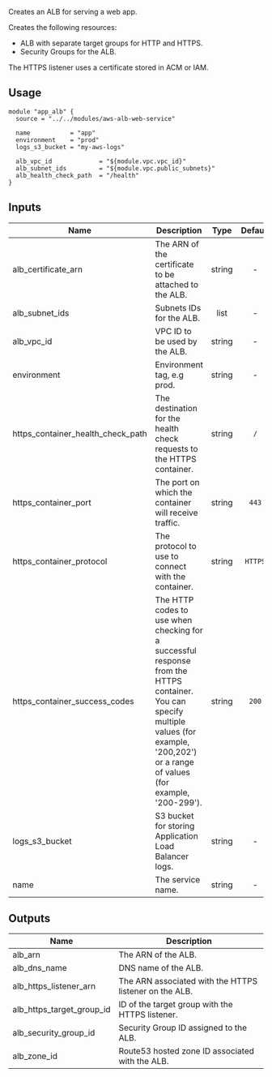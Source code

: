 <!-- BEGINNING OF PRE-COMMIT-TERRAFORM DOCS HOOK -->
Creates an ALB for serving a web app.

Creates the following resources:

* ALB with separate target groups for HTTP and HTTPS.
* Security Groups for the ALB.

The HTTPS listener uses a certificate stored in ACM or IAM.

## Usage

```hcl
module "app_alb" {
  source = "../../modules/aws-alb-web-service"

  name           = "app"
  environment    = "prod"
  logs_s3_bucket = "my-aws-logs"

  alb_vpc_id             = "${module.vpc.vpc_id}"
  alb_subnet_ids         = "${module.vpc.public_subnets}"
  alb_health_check_path  = "/health"
}
```


## Inputs

| Name | Description | Type | Default | Required |
|------|-------------|:----:|:-----:|:-----:|
| alb_certificate_arn | The ARN of the certificate to be attached to the ALB. | string | - | yes |
| alb_subnet_ids | Subnets IDs for the ALB. | list | - | yes |
| alb_vpc_id | VPC ID to be used by the ALB. | string | - | yes |
| environment | Environment tag, e.g prod. | string | - | yes |
| https_container_health_check_path | The destination for the health check requests to the HTTPS container. | string | `/` | no |
| https_container_port | The port on which the container will receive traffic. | string | `443` | no |
| https_container_protocol | The protocol to use to connect with the container. | string | `HTTPS` | no |
| https_container_success_codes | The HTTP codes to use when checking for a successful response from the HTTPS container. You can specify multiple values (for example, '200,202') or a range of values (for example, '200-299'). | string | `200` | no |
| logs_s3_bucket | S3 bucket for storing Application Load Balancer logs. | string | - | yes |
| name | The service name. | string | - | yes |

## Outputs

| Name | Description |
|------|-------------|
| alb_arn | The ARN of the ALB. |
| alb_dns_name | DNS name of the ALB. |
| alb_https_listener_arn | The ARN associated with the HTTPS listener on the ALB. |
| alb_https_target_group_id | ID of the target group with the HTTPS listener. |
| alb_security_group_id | Security Group ID assigned to the ALB. |
| alb_zone_id | Route53 hosted zone ID associated with the ALB. |

<!-- END OF PRE-COMMIT-TERRAFORM DOCS HOOK -->

